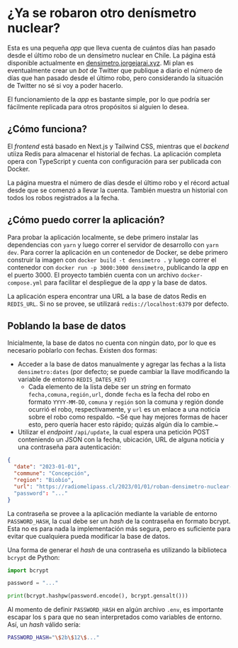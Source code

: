 # ¿Ya se robaron otro denísmetro nuclear?

Esta es una pequeña *app* que lleva cuenta de cuántos días han pasado desde el último robo de un densímetro nuclear en Chile. La página está disponible actualmente en [densimetro.jorgejarai.xyz](https://densimetro.jorgejarai.xyz). Mi plan es eventualmente crear un *bot* de Twitter que publique a diario el número de días que han pasado desde el último robo, pero considerando la situación de Twitter no sé si voy a poder hacerlo.

El funcionamiento de la *app* es bastante simple, por lo que podría ser fácilmente replicada para otros propósitos si alguien lo desea.

## ¿Cómo funciona?

El *frontend* está basado en Next.js y Tailwind CSS, mientras que el *backend* utiiza Redis para almacenar el historial de fechas. La aplicación completa opera con TypeScript y cuenta con configuración para ser publicada con Docker.

La página muestra el número de días desde el último robo y el récord actual desde que se comenzó a llevar la cuenta. También muestra un historial con todos los robos registrados a la fecha.

## ¿Cómo puedo correr la aplicación?

Para probar la aplicación localmente, se debe primero instalar las dependencias con `yarn` y luego correr el servidor de desarrollo con `yarn dev`. Para correr la aplicación en un contenedor de Docker, se debe primero construir la imagen con `docker build -t densimetro .` y luego correr el contenedor con `docker run -p 3000:3000 densimetro`, publicando la *app* en el puerto 3000. El proyecto también cuenta con un archivo `docker-compose.yml` para facilitar el despliegue de la *app* y la base de datos.

La aplicación espera encontrar una URL a la base de datos Redis en `REDIS_URL`. Si no se provee, se utilizará `redis://localhost:6379` por defecto.

## Poblando la base de datos

Inicialmente, la base de datos no cuenta con ningún dato, por lo que es necesario poblarlo con fechas. Existen dos formas:

- Acceder a la base de datos manualmente y agregar las fechas a la lista `densimetro:dates` (por defecto; se puede cambiar la llave modificando la variable de entorno `REDIS_DATES_KEY`)
  - Cada elemento de la lista debe ser un *string* en formato `fecha,comuna,región,url`, donde `fecha` es la fecha del robo en formato `YYYY-MM-DD`, `comuna` y `región` son la comuna y región donde ocurrió el robo, respectivamente, y `url` es un enlace a una noticia sobre el robo como respaldo. ~Sé que hay mejores formas de hacer esto, pero quería hacer esto rápido; quizás algún día lo cambie.~
- Utilizar el *endpoint* `/api/update`, la cual espera una petición POST conteniendo un JSON con la fecha, ubicación, URL de alguna noticia y una contraseña para autenticación:

```json
{
  "date": "2023-01-01",
  "commune": "Concepción",
  "region": "Biobío",
  "url": "https://radiomelipass.cl/2023/01/01/roban-densimetro-nuclear-en-concepcion/"
  "password": "..."
}
```

La contraseña se provee a la aplicación mediante la variable de entorno `PASSWORD_HASH`, la cual debe ser un *hash* de la contraseña en formato bcrypt. Esta no es para nada la implementación más segura, pero es suficiente para evitar que cualquiera pueda modificar la base de datos.

Una forma de generar el *hash* de una contraseña es utilizando la biblioteca `bcrypt` de Python:

```python
import bcrypt

password = "..."

print(bcrypt.hashpw(password.encode(), bcrypt.gensalt()))
```

Al momento de definir `PASSWORD_HASH` en algún archivo `.env`, es importante escapar los `$` para que no sean interpretados como variables de entorno. Así, un *hash* válido sería:

```bash
PASSWORD_HASH="\$2b\$12\$..."
```

